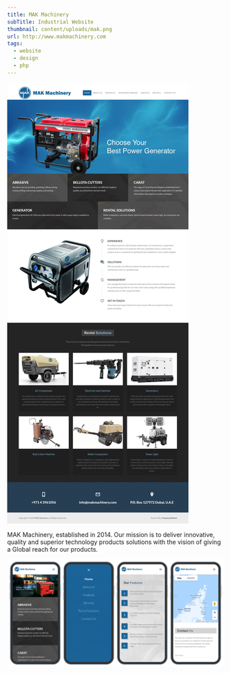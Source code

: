 ```yaml
---
title: MAK Machinery
subTitle: Industrial Website
thumbnail: content/uploads/mak.png
url: http://www.makmachinery.com
tags:
  - website
  - design
  - php
---
```


![MAK](content/uploads/mak-home.png)

MAK Machinery, established in 2014. Our mission is to deliver innovative, quality and superior technology products solutions with the vision of giving a Global reach for our products.

![MAK](content/uploads/mak-responsive.png)
